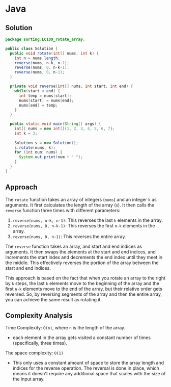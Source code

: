 # Java

## Solution

```java
package sorting.LC189_rotate_array;

public class Solution {
  public void rotate(int[] nums, int k) {
    int n = nums.length;
    reverse(nums, n-k, n-1);
    reverse(nums, 0, n-k-1);
    reverse(nums, 0, n-1);
  }

  private void reverse(int[] nums, int start, int end) {
    while(start < end) {
      int temp = nums[start];
      nums[start] = nums[end];
      nums[end] = temp;
    }
  }

  public static void main(String[] args) {
    int[] nums = new int[]{1, 2, 3, 4, 5, 6, 7};
    int k = 3;
    
    Solution s = new Solution();
    s.rotate(nums, k);
    for (int num: nums) {
      System.out.print(num + " ");
    }
  }
}
```

## Approach

The `rotate` function takes an array of integers (`nums`) and an integer `k` as arguments. It first calculates the length of the array (`n`). It then calls the `reverse` function three times with different parameters:

1. `reverse(nums, n-k, n-1)`: This reverses the last `k` elements in the array.
2. `reverse(nums, 0, n-k-1)`: This reverses the first `n-k` elements in the array.
3. `reverse(nums, 0, n-1)`: This reverses the entire array.

The `reverse` function takes an array, and start and end indices as arguments. It then swaps the elements at the start and end indices, and increments the start index and decrements the end index until they meet in the middle. This effectively reverses the portion of the array between the start and end indices.

This approach is based on the fact that when you rotate an array to the right by `k` steps, the last `k` elements move to the beginning of the array and the first `n-k` elements move to the end of the array, but their relative order gets reversed. So, by reversing segments of the array and then the entire array, you can achieve the same result as rotating it.

## Complexity Analysis

Time Complexity: `O(n)`, where `n` is the length of the array.&#x20;

* each element in the array gets visited a constant number of times (specifically, three times).

The space complexity: `O(1)`

* This only uses a constant amount of space to store the array length and indices for the reverse operation. The reversal is done in place, which means it doesn't require any additional space that scales with the size of the input array.
